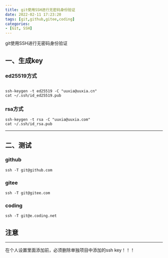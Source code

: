 ```yaml
---
title: git使用SSH进行无密码身份验证
date: 2022-02-11 17:23:20
tags: [git,github,gitee,coding]
categories:
- [Git, SSH]
---
```


git使用SSH进行无密码身份验证

<!--more-->

## 一、生成key

### ed25519方式

```

ssh-keygen -t ed25519 -C "uuxia@uuxia.cn"
cat ~/.ssh/id_ed25519.pub

```

### rsa方式
```
ssh-keygen -t rsa -C "uuxia@uuxia.com"
cat ~/.ssh/id_rsa.pub
```
---

## 二、测试


### github
```
ssh -T git@github.com
```
### gitee
```
ssh -T git@gitee.com
```
### coding
```
ssh -T git@e.coding.net
```

## 注意
---
在个人设置里面添加前，必须删除单独项目中添加的ssh key！！！
